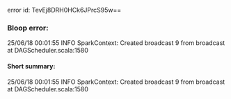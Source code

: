 error id: TevEj8DRH0HCk6JPrcS95w==
### Bloop error:

25/06/18 00:01:55 INFO SparkContext: Created broadcast 9 from broadcast at DAGScheduler.scala:1580
#### Short summary: 

25/06/18 00:01:55 INFO SparkContext: Created broadcast 9 from broadcast at DAGScheduler.scala:1580
